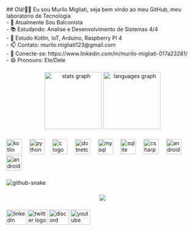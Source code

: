 <p align="left">## Olá!👋👋 Eu sou Murilo Migliati, seja bem vindo ao meu GitHub, meu laboratório de Tecnologia <br>- 🔭 Atualmente Sou Balconista<br>- 📚 Estudando: Analise e Desenvolvimento de Sistemas 4/4<br>- 📘 Estudo Kotlin, IoT, Arduino, Raspberry PI 4 <br>- 📫 Contato: murilo.migliati123@gmail.com<br>- 🔗 Conecte-se: https://www.linkedin.com/in/murilo-migliati-017a23281/<br>- 😄 Pronouns: Ele/Dele</p>

###

<div align="center">
  <img src="https://github-readme-stats.vercel.app/api?username=Murilo-Migliati&hide_title=true&hide_rank=true&show_icons=true&include_all_commits=true&count_private=true&disable_animations=false&theme=merko&locale=pt-br&hide_border=false&order=1" height="150" alt="stats graph"  />
  <img src="https://github-readme-stats.vercel.app/api/top-langs?username=Murilo-Migliati&locale=pt-br&hide_title=false&layout=compact&card_width=320&langs_count=5&theme=merko&hide_border=false&order=2" height="150" alt="languages graph"  />
</div>

###

<div align="left">
  <img src="https://cdn.jsdelivr.net/gh/devicons/devicon/icons/kotlin/kotlin-original.svg" height="40" alt="kotlin logo"  />
  <img width="12" />
  <img src="https://cdn.jsdelivr.net/gh/devicons/devicon/icons/python/python-original.svg" height="40" alt="python logo"  />
  <img width="12" />
  <img src="https://cdn.jsdelivr.net/gh/devicons/devicon/icons/c/c-original.svg" height="40" alt="c logo"  />
  <img width="12" />
  <img src="https://cdn.jsdelivr.net/gh/devicons/devicon/icons/dotnetcore/dotnetcore-original.svg" height="40" alt="dotnetcore logo"  />
  <img width="12" />
  <img src="https://cdn.jsdelivr.net/gh/devicons/devicon/icons/mysql/mysql-original.svg" height="40" alt="mysql logo"  />
  <img width="12" />
  <img src="https://cdn.jsdelivr.net/gh/devicons/devicon/icons/sqlite/sqlite-original.svg" height="40" alt="sqlite logo"  />
  <img width="12" />
  <img src="https://cdn.jsdelivr.net/gh/devicons/devicon/icons/csharp/csharp-original.svg" height="40" alt="csharp logo"  />
  <img width="12" />
  <img src="https://cdn.jsdelivr.net/gh/devicons/devicon/icons/androidstudio/androidstudio-original.svg" height="40" alt="androidstudio logo"  />
  <img width="12" />
  <img src="https://cdn.jsdelivr.net/gh/devicons/devicon/icons/android/android-original.svg" height="40" alt="android logo"  />
</div>

###

<picture>
  <source media="(prefers-color-scheme: dark)" srcset="https://raw.githubusercontent.com/YOUR_GITHUB_USERNAME/Murilo-Migliati/output/github-snake-dark.svg" />
  <source media="(prefers-color-scheme: light)" srcset="https://raw.githubusercontent.com/YOUR_GITHUB_USERNAME/Murilo-Migliati/output/github-snake.svg" />
  <img alt="github-snake" src="https://raw.githubusercontent.com/YOUR_GITHUB_USERNAME/Murilo-Migliati/output/github-snake.svg" />
</picture>


###

<div align="center">
  <img src="https://profile-counter.glitch.me/Murilo-Migliati/count.svg?"  />
</div>

###

<div align="left">
  <img src="https://raw.githubusercontent.com/maurodesouza/profile-readme-generator/master/src/assets/icons/social/linkedin/default.svg" width="52" height="40" alt="linkedin logo"  />
  <img src="https://raw.githubusercontent.com/maurodesouza/profile-readme-generator/master/src/assets/icons/social/twitter/default.svg" width="52" height="40" alt="twitter logo"  />
  <img src="https://raw.githubusercontent.com/maurodesouza/profile-readme-generator/master/src/assets/icons/social/discord/default.svg" width="52" height="40" alt="discord logo"  />
  <img src="https://raw.githubusercontent.com/maurodesouza/profile-readme-generator/master/src/assets/icons/social/youtube/default.svg" width="52" height="40" alt="youtube logo"  />
</div>

###

